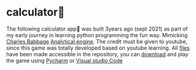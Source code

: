 # calculator🧮
The following calculator app🧮 was built 3years ago (sept 2021) as part of my early journey in learning python programming the fun way. Mimicking [Charles Babbage](https://en.wikipedia.org/wiki/Charles_Babbage) [Analytical engine](https://en.wikipedia.org/wiki/Analytical_engine). The credit must be given to youtube, since this game was totally developed based on youtube learning. All [files](https://github.com/Kmohamedalie/calculator) have been made accessible in the repository, you can [download](https://github.com/Kmohamedalie/calculator/archive/refs/heads/master.zip) and play the game using [Pycharm](https://www.jetbrains.com/pycharm/)  or [Visual studio Code](https://code.visualstudio.com/)
